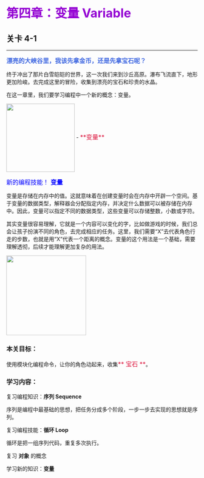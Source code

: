 # <font color=#9400D3 size=6>第四章：变量 Variable</font>
## 关卡 4-1

------
<font color=#4169E1 size=3>**漂亮的大峡谷里，我该先拿金币，还是先拿宝石呢？**</font>

终于冲出了那片白雪皑皑的世界，这一次我们来到沙丘高原。瀑布飞流直下，地形更加险峻。去完成这里的冒险，收集到漂亮的宝石和珍贵的水晶。

在这一章里，我们要学习编程中一个新的概念：变量。

<img src="./scene/image/var.png" width = "180" alt="" align=center />
 - <font color=#DC143C size=3>**变量**</font>
 
<font color=#0000FF size=3>新的编程技能！ **变量**</font>


变量是存储在内存中的值。这就意味着在创建变量时会在内存中开辟一个空间。基于变量的数据类型，解释器会分配指定内存，并决定什么数据可以被存储在内存中。因此，变量可以指定不同的数据类型，这些变量可以存储整数，小数或字符。

其实变量很容易理解，它就是一个内容可以变化的字，比如做游戏的时候，我们总会让孩子扮演不同的角色，去完成相应的任务。这里，我们需要“X”去代表角色行走的步数，也就是用“X”代表一个距离的概念。变量的这个用法是一个基础，需要理解透彻，后续才能理解更加复杂的用法。 

<img src="./scene/image/var_usage.png" width = "210" alt="" align=center />
 
### 本关目标：
使用模块化编程命令，让你的角色动起来，收集<font color=#DC143C size=3>** 宝石 **</font>。

### 学习内容：
复习编程知识：**序列 Sequence**

序列是编程中最基础的思想，把任务分成多个阶段，一步一步去实现的思想就是序列。

复习编程技能：**循环 Loop**

循环是把一组序列代码，重复多次执行。

复习 **对象** 的概念

学习新的知识：**变量**
